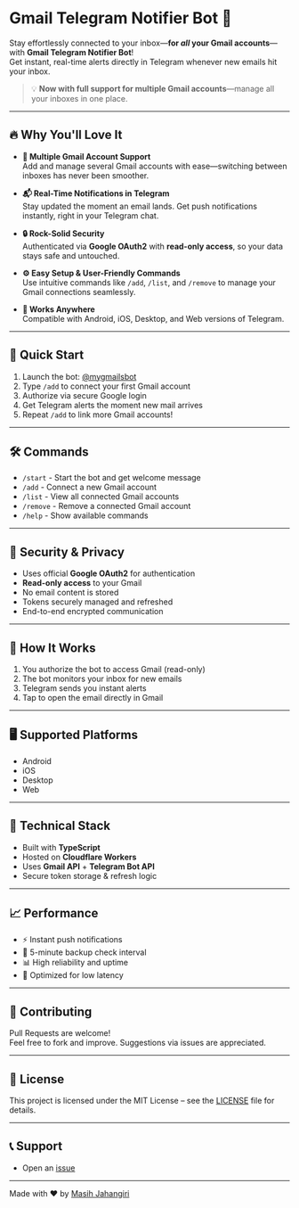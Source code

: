 # Gmail Telegram Notifier Bot 🤖

Stay effortlessly connected to your inbox—**for *all* your Gmail accounts**—with **Gmail Telegram Notifier Bot**!  
Get instant, real-time alerts directly in Telegram whenever new emails hit your inbox.

> 💡 **Now with full support for multiple Gmail accounts**—manage all your inboxes in one place.

---

## 🔥 Why You'll Love It

- **🔄 Multiple Gmail Account Support**  
  Add and manage several Gmail accounts with ease—switching between inboxes has never been smoother.

- **📬 Real-Time Notifications in Telegram**  
  Stay updated the moment an email lands. Get push notifications instantly, right in your Telegram chat.

- **🔒 Rock-Solid Security**  
  Authenticated via **Google OAuth2** with **read-only access**, so your data stays safe and untouched.

- **⚙️ Easy Setup & User-Friendly Commands**  
  Use intuitive commands like `/add`, `/list`, and `/remove` to manage your Gmail connections seamlessly.

- **📱 Works Anywhere**  
  Compatible with Android, iOS, Desktop, and Web versions of Telegram.

---

## 🚀 Quick Start

1. Launch the bot: [@mygmailsbot](https://t.me/mygmailsbot)  
2. Type `/add` to connect your first Gmail account  
3. Authorize via secure Google login  
4. Get Telegram alerts the moment new mail arrives  
5. Repeat `/add` to link more Gmail accounts!

---

## 🛠 Commands

- `/start` - Start the bot and get welcome message  
- `/add` - Connect a new Gmail account  
- `/list` - View all connected Gmail accounts  
- `/remove` - Remove a connected Gmail account  
- `/help` - Show available commands

---

## 🔐 Security & Privacy

- Uses official **Google OAuth2** for authentication  
- **Read-only access** to your Gmail  
- No email content is stored  
- Tokens securely managed and refreshed  
- End-to-end encrypted communication

---

## 🧠 How It Works

1. You authorize the bot to access Gmail (read-only)
2. The bot monitors your inbox for new emails
3. Telegram sends you instant alerts
4. Tap to open the email directly in Gmail

---

## 🖥 Supported Platforms

- Android  
- iOS  
- Desktop  
- Web

---

## 🔧 Technical Stack

- Built with **TypeScript**  
- Hosted on **Cloudflare Workers**  
- Uses **Gmail API** + **Telegram Bot API**  
- Secure token storage & refresh logic

---

## 📈 Performance

- ⚡ Instant push notifications  
- 🔄 5-minute backup check interval  
- 📊 High reliability and uptime  
- 🚀 Optimized for low latency

---

## 🤝 Contributing

Pull Requests are welcome!  
Feel free to fork and improve. Suggestions via issues are appreciated.

---

## 📄 License

This project is licensed under the MIT License – see the [LICENSE](./LICENSE) file for details.

---

## 📞 Support

- Open an [issue](https://github.com/masihjahangiri/gmail-telegram-notifier/issues)  

---

Made with ❤️ by [Masih Jahangiri](https://masihjahangiri.com)
